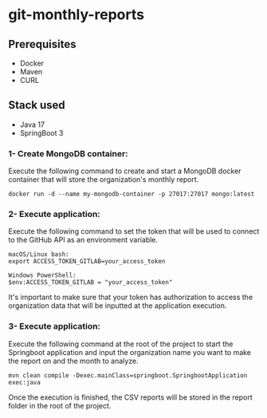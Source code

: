 # git-monthly-reports
## Prerequisites
- Docker
- Maven
- CURL
## Stack used
- Java 17
- SpringBoot 3

### 1- Create MongoDB container:
Execute the following command to create and start a MongoDB docker container
that will store the organization's monthly report.
```
docker run -d --name my-mongodb-container -p 27017:27017 mongo:latest
```

### 2- Execute application:
Execute the following command to set the token that will be used to connect to
the GitHub API as an environment variable.
```
macOS/Linux bash:
export ACCESS_TOKEN_GITLAB=your_access_token

Windows PowerShell:
$env:ACCESS_TOKEN_GITLAB = "your_access_token"
```
It's important to make sure that your token has authorization to access the
organization data that will be inputted at the application execution.

### 3- Execute application:
Execute the following command at the root of the project to start the Springboot application and input
the organization name you want to make the report on and the month to analyze.
```
mvn clean compile -Dexec.mainClass=springboot.SpringbootApplication exec:java
```
Once the execution is finished, the CSV reports will be stored in the report
folder in the root of the project.